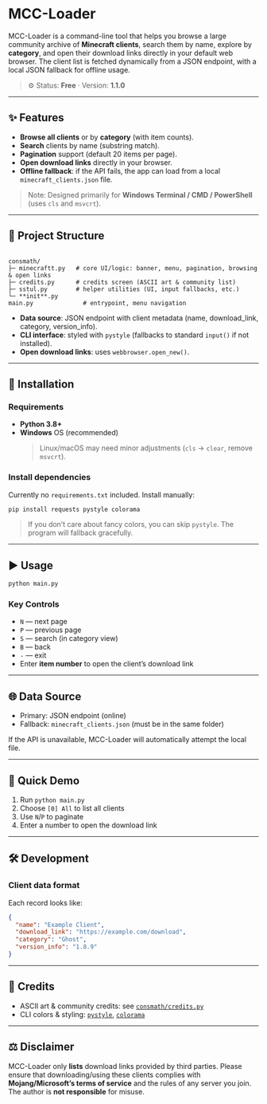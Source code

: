 # MCC-Loader

MCC-Loader is a command-line tool that helps you browse a large community archive of **Minecraft clients**, search them by name, explore by **category**, and open their download links directly in your default web browser. The client list is fetched dynamically from a JSON endpoint, with a local JSON fallback for offline usage.

> ⚙️ Status: **Free** · Version: **1.1.0**

---

## ✨ Features

- **Browse all clients** or by **category** (with item counts).
- **Search** clients by name (substring match).
- **Pagination** support (default 20 items per page).
- **Open download links** directly in your browser.
- **Offline fallback**: if the API fails, the app can load from a local `minecraft_clients.json` file.

> Note: Designed primarily for **Windows Terminal / CMD / PowerShell** (uses `cls` and `msvcrt`).

---

## 🧩 Project Structure

```

consmath/
├─ minecraftt.py   # core UI/logic: banner, menu, pagination, browsing & open links
├─ credits.py      # credits screen (ASCII art & community list)
├─ sstul.py        # helper utilities (UI, input fallbacks, etc.)
└─ **init**.py
main.py              # entrypoint, menu navigation

````

- **Data source**: JSON endpoint with client metadata (name, download_link, category, version_info).
- **CLI interface**: styled with `pystyle` (fallbacks to standard `input()` if not installed).
- **Open download links**: uses `webbrowser.open_new()`.

---

## 🚀 Installation

### Requirements
- **Python 3.8+**
- **Windows** OS (recommended)  
  > Linux/macOS may need minor adjustments (`cls` → `clear`, remove `msvcrt`).

### Install dependencies

Currently no `requirements.txt` included. Install manually:

```bash
pip install requests pystyle colorama
````

> If you don’t care about fancy colors, you can skip `pystyle`. The program will fallback gracefully.

---

## ▶️ Usage

```bash
python main.py
```

### Key Controls

* `N` — next page
* `P` — previous page
* `S` — search (in category view)
* `B` — back
* `-` — exit
* Enter **item number** to open the client’s download link

---

## 🌐 Data Source

* Primary: JSON endpoint (online)
* Fallback: `minecraft_clients.json` (must be in the same folder)

If the API is unavailable, MCC-Loader will automatically attempt the local file.

---

## 🧪 Quick Demo

1. Run `python main.py`
2. Choose `[0] All` to list all clients
3. Use `N`/`P` to paginate
4. Enter a number to open the download link

---

## 🛠️ Development

### Client data format

Each record looks like:

```json
{
  "name": "Example Client",
  "download_link": "https://example.com/download",
  "category": "Ghost",
  "version_info": "1.8.9"
}
```

---

## 🙏 Credits

* ASCII art & community credits: see [`consmath/credits.py`](consmath/credits.py)
* CLI colors & styling: [`pystyle`](https://pypi.org/project/pystyle/), [`colorama`](https://pypi.org/project/colorama/)

---

## ⚖️ Disclaimer

MCC-Loader only **lists** download links provided by third parties.
Please ensure that downloading/using these clients complies with **Mojang/Microsoft’s terms of service** and the rules of any server you join. The author is **not responsible** for misuse.
